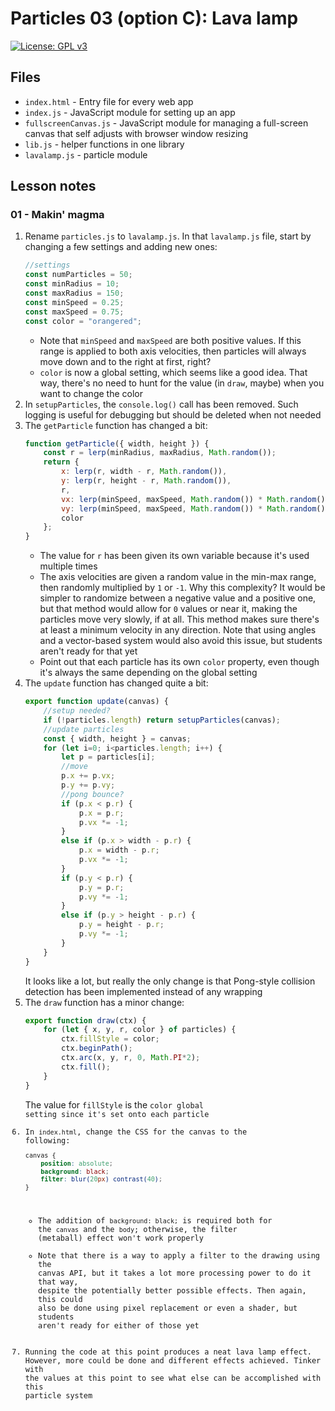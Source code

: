 # Particles 03 (option C): Lava lamp

[![License: GPL v3](https://img.shields.io/badge/License-GPLv3-blue.svg)](https://www.gnu.org/licenses/gpl-3.0)

## Files

* <code>index.html</code> - Entry file for every web app
* <code>index.js</code> - JavaScript module for setting up an app
* <code>fullscreenCanvas.js</code> - JavaScript module for managing a full-screen canvas that self adjusts with browser window resizing
* <code>lib.js</code> - helper functions in one library
* <code>lavalamp.js</code> - particle module

## Lesson notes

### 01 - Makin' magma

1. Rename <code>particles.js</code> to <code>lavalamp.js</code>. In that <code>lavalamp.js</code> file, start by changing a few settings and adding new ones:
    ```js
    //settings
    const numParticles = 50;
    const minRadius = 10;
    const maxRadius = 150;
    const minSpeed = 0.25;
    const maxSpeed = 0.75;
    const color = "orangered";
    ```
    * Note that <code>minSpeed</code> and <code>maxSpeed</code> are both positive values. If this range is applied to both axis velocities, then particles will always move down and to the right at first, right?
    * <code>color</code> is now a global setting, which seems like a good idea. That way, there's no need to hunt for the value (in <code>draw</code>, maybe) when you want to change the color
2. In <code>setupParticles</code>, the <code>console.log()</code> call has been removed. Such logging is useful for debugging but should be deleted when not needed
3. The <code>getParticle</code> function has changed a bit:
    ```js
    function getParticle({ width, height }) {
        const r = lerp(minRadius, maxRadius, Math.random());
        return {
            x: lerp(r, width - r, Math.random()),
            y: lerp(r, height - r, Math.random()),
            r,
            vx: lerp(minSpeed, maxSpeed, Math.random()) * Math.random() < 0.5 ? 1 : -1,
            vy: lerp(minSpeed, maxSpeed, Math.random()) * Math.random() < 0.5 ? 1 : -1,
            color
        };
    }
    ```
    * The value for <code>r</code> has been given its own variable because it's used multiple times 
    * The axis velocities are given a random value in the min-max range, then randomly multiplied by <code>1</code> or <code>-1</code>. Why this complexity? It would be simpler to randomize between a negative value and a positive one, but that method would allow for <code>0</code> values or near it, making the particles move very slowly, if at all. This method makes sure there's at least a minimum velocity in any direction. Note that using angles and a vector-based system would also avoid this issue, but students aren't ready for that yet
    * Point out that each particle has its own <code>color</code> property, even though it's always the same depending on the global setting
4. The <code>update</code> function has changed quite a bit:
    ```js
    export function update(canvas) {
        //setup needed?
        if (!particles.length) return setupParticles(canvas);
        //update particles
        const { width, height } = canvas;
        for (let i=0; i<particles.length; i++) {
            let p = particles[i];
            //move
            p.x += p.vx;
            p.y += p.vy;
            //pong bounce?
            if (p.x < p.r) {
                p.x = p.r;
                p.vx *= -1;
            }
            else if (p.x > width - p.r) {
                p.x = width - p.r;
                p.vx *= -1;
            }
            if (p.y < p.r) {
                p.y = p.r;
                p.vy *= -1;
            }
            else if (p.y > height - p.r) {
                p.y = height - p.r;
                p.vy *= -1;
            }
        }
    }
    ```
    It looks like a lot, but really the only change is that Pong-style collision detection has been implemented instead of any wrapping
5. The <code>draw</code> function has a minor change:
    ```js
    export function draw(ctx) {
        for (let { x, y, r, color } of particles) {
            ctx.fillStyle = color;
            ctx.beginPath();
            ctx.arc(x, y, r, 0, Math.PI*2);
            ctx.fill();
        }
    }
    ```
    The value for <code>fillStyle</code> is the <code>color</color> global setting since it's set onto each particle
6. In <code>index.html</code>, change the CSS for the canvas to the following:
    ```css
    canvas { 
        position: absolute; 
        background: black;
        filter: blur(20px) contrast(40); 
    }
    ```
    * The addition of <code>background: black;</code> is required both for the <code>canvas</code> and the <code>body</code>; otherwise, the filter (metaball) effect won't work properly
    * Note that there is a way to apply a filter to the drawing using the canvas API, but it takes a lot more processing power to do it that way, despite the potentially better possible effects. Then again, this could also be done using pixel replacement or even a shader, but students aren't ready for either of those yet
7. Running the code at this point produces a neat lava lamp effect. However, more could be done and different effects achieved. Tinker with the values at this point to see what else can be accomplished with this particle system